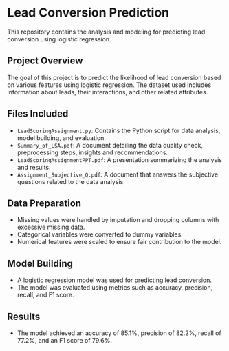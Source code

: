 # Lead Conversion Prediction

This repository contains the analysis and modeling for predicting lead conversion using logistic regression.

## Project Overview

The goal of this project is to predict the likelihood of lead conversion based on various features using logistic regression. The dataset used includes information about leads, their interactions, and other related attributes.

## Files Included

- `LeadScoringAssignment.py`: Contains the Python script for data analysis, model building, and evaluation.
- `Summary_of_LSA.pdf`: A document detailing the data quality check, preprocessing steps, insights and recommendations.
- `LeadScoringAssignmentPPT.pdf`: A presentation summarizing the analysis and results.
- `Assignment_Subjective_Q.pdf`: A document that answers the subjective questions related to the data analysis.


## Data Preparation

- Missing values were handled by imputation and dropping columns with excessive missing data.
- Categorical variables were converted to dummy variables.
- Numerical features were scaled to ensure fair contribution to the model.

## Model Building

- A logistic regression model was used for predicting lead conversion.
- The model was evaluated using metrics such as accuracy, precision, recall, and F1 score.

## Results

- The model achieved an accuracy of 85.1%, precision of 82.2%, recall of 77.2%, and an F1 score of 79.6%.
